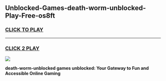 
## Unblocked-Games-death-worm-unblocked-Play-Free-os8ft
<h3>
<a href="https://premium76.site?title=death-worm-unblocked&ref=10A">CLICK TO PLAY</a></h3>
<hr>

<h3>
<a href="https://premium76.site?title=death-worm-unblocked&ref=10A">CLICK 2 PLAY</a>
  
</h3>

<a href="https://premium76.site?title=death-worm-unblocked&ref=10A"><img src="https://clearcache.store/games.png"></a>


**death-worm-unblocked games unblocked: Your Gateway to Fun and Accessible Online Gaming**
